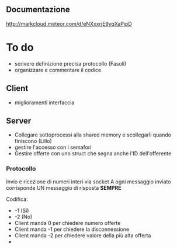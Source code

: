 ## Documentazione

http://markcloud.meteor.com/d/eNXxxrjE9yqXaPjpD

# To do

- scrivere definizione precisa protocollo (Fasoli)
- organizzare e commentare il codice

## Client

- miglioramenti interfaccia

## Server

- Collegare sottoprocessi alla shared memory e scollegarli quando finiscono (Lillo)
- gestire l'accesso con i semafori
- Gestire offerte con uno struct che segna anche l'ID dell'offerente

### Protocollo

Invio e ricezione di numeri interi via socket
A ogni messaggio inviato corrisponde UN messaggio di risposta __SEMPRE__

Codifica:

- -1 (Si)
- -2 (No)
- Client manda 0 per chiedere numero offerte
- Client manda -1 per chiedere la disconnessione
- Client manda -2 per chiedere valore della più alta offerta
- 